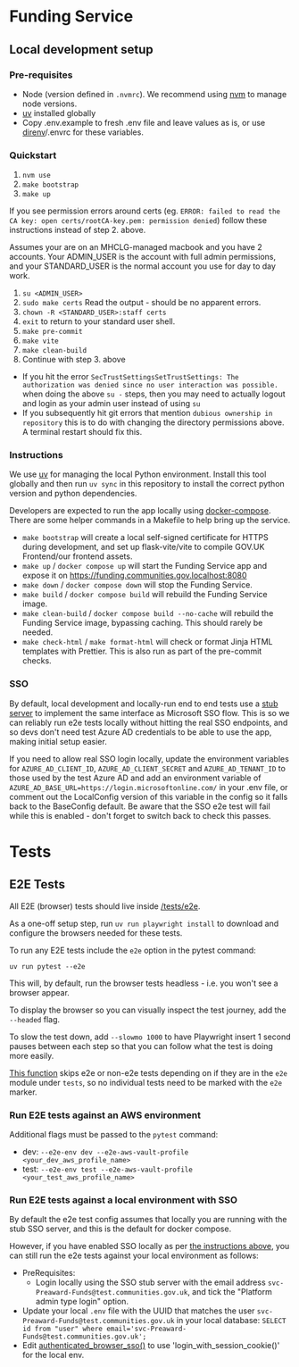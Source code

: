 # Funding Service

## Local development setup

### Pre-requisites

- Node (version defined in  `.nvmrc`). We recommend using [nvm](https://github.com/nvm-sh/nvm) to manage node versions.
- [uv](https://github.com/astral-sh/uv) installed globally
- Copy .env.example to fresh .env file and leave values as is, or use [direnv](https://direnv.net/)/.envrc for these variables.

### Quickstart

1. `nvm use`
2. `make bootstrap`
3. `make up`

If you see permission errors around certs (eg. `ERROR: failed to read the CA key: open certs/rootCA-key.pem: permission denied`) follow these instructions instead of step 2. above.

Assumes your are on an MHCLG-managed macbook and you have 2 accounts. Your ADMIN_USER is the account with full admin permissions, and your STANDARD_USER is the normal account you use for day to day work.
1. `su <ADMIN_USER>`
2. `sudo make certs`  Read the output - should be no apparent errors.
3. `chown -R <STANDARD_USER>:staff certs`
4. `exit` to return to your standard user shell.
5. `make pre-commit`
6. `make vite`
7. `make clean-build`
8. Continue with step 3. above

* If you hit the error `SecTrustSettingsSetTrustSettings: The authorization was denied since no user interaction was possible.` when doing the above `su -` steps, then you may need to actually logout and login as your admin user instead of using `su`
* If you subsequently hit git errors that mention `dubious ownership in repository` this is to do with changing the directory permissions above. A terminal restart should fix this.

### Instructions

We use [uv](https://github.com/astral-sh/uv) for managing the local Python environment. Install this tool globally and then run `uv sync` in this repository to install the correct python version and python dependencies.

Developers are expected to run the app locally using [docker-compose](https://docs.docker.com/compose/). There are some helper commands in a Makefile to help bring up the service.

* `make bootstrap` will create a local self-signed certificate for HTTPS during development, and set up flask-vite/vite to compile GOV.UK Frontend/our frontend assets.
* `make up` / `docker compose up` will start the Funding Service app and expose it on https://funding.communities.gov.localhost:8080
* `make down` / `docker compose down` will stop the Funding Service.
* `make build` / `docker compose build` will rebuild the Funding Service image.
* `make clean-build` / `docker compose build --no-cache` will rebuild the Funding Service image, bypassing caching. This should rarely be needed.
* `make check-html` / `make format-html` will check or format Jinja HTML templates with Prettier. This is also run as part of the pre-commit checks.

### SSO
By default, local development and locally-run end to end tests use a [stub server](./stubs/sso/) to implement the same  interface as Microsoft SSO flow. This is so we can reliably run e2e tests locally without hitting the real SSO endpoints, and so devs don't need test Azure AD credentials to be able to use the app, making initial setup easier.

If you need to allow real SSO login locally, update the environment variables for `AZURE_AD_CLIENT_ID`, `AZURE_AD_CLIENT_SECRET` and `AZURE_AD_TENANT_ID` to those used by the test Azure AD and add an environment variable of `AZURE_AD_BASE_URL=https://login.microsoftonline.com/` in your .env file, or comment out the LocalConfig version of this variable in the config so it falls back to the BaseConfig default. Be aware that the SSO e2e test will fail while this is enabled - don't forget to switch back to check this passes.

# Tests
## E2E Tests
All E2E (browser) tests should live inside [/tests/e2e](./tests/e2e).

As a one-off setup step, run `uv run playwright install` to download and configure the browsers needed for these tests.

To run any E2E tests include the `e2e` option in the pytest command:
```shell
uv run pytest --e2e
```
This will, by default, run the browser tests headless - i.e. you won't see a browser appear.

To display the browser so you can visually inspect the test journey, add the `--headed` flag.

To slow the test down, add `--slowmo 1000` to have Playwright insert 1 second pauses between each step so that you can follow what the test is doing more easily.

[This function](./tests/conftest.py#L22) skips e2e or non-e2e tests depending on if they are in the `e2e` module under `tests`, so no individual tests need to be marked with the `e2e` marker.

### Run E2E tests against an AWS environment

Additional flags must be passed to the `pytest` command:

* dev: `--e2e-env dev --e2e-aws-vault-profile <your_dev_aws_profile_name>`
* test: `--e2e-env test --e2e-aws-vault-profile <your_test_aws_profile_name>`

### Run E2E tests against a local environment with SSO
By default the e2e test config assumes that locally you are running with the stub SSO server, and this is the default for docker compose.

However, if you have enabled SSO locally as per [the instructions above](#sso), you can still run the e2e tests against your local environment as follows:
- PreRequisites:
    - Login locally using the SSO stub server with the email address `svc-Preaward-Funds@test.communities.gov.uk`, and tick the "Platform admin type login" option.
- Update your local `.env` file with the UUID that matches the user `svc-Preaward-Funds@test.communities.gov.uk` in your local database: `SELECT id from "user" where email='svc-Preaward-Funds@test.communities.gov.uk';`
- Edit [authenticated_browser_sso()](./tests/e2e/conftest.py) to use 'login_with_session_cookie()' for the local env.
